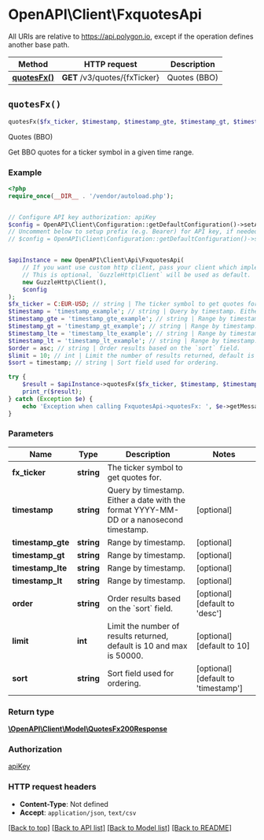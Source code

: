 # OpenAPI\Client\FxquotesApi

All URIs are relative to https://api.polygon.io, except if the operation defines another base path.

| Method | HTTP request | Description |
| ------------- | ------------- | ------------- |
| [**quotesFx()**](FxquotesApi.md#quotesFx) | **GET** /v3/quotes/{fxTicker} | Quotes (BBO) |


## `quotesFx()`

```php
quotesFx($fx_ticker, $timestamp, $timestamp_gte, $timestamp_gt, $timestamp_lte, $timestamp_lt, $order, $limit, $sort): \OpenAPI\Client\Model\QuotesFx200Response
```

Quotes (BBO)

Get BBO quotes for a ticker symbol in a given time range.

### Example

```php
<?php
require_once(__DIR__ . '/vendor/autoload.php');


// Configure API key authorization: apiKey
$config = OpenAPI\Client\Configuration::getDefaultConfiguration()->setApiKey('apiKey', 'YOUR_API_KEY');
// Uncomment below to setup prefix (e.g. Bearer) for API key, if needed
// $config = OpenAPI\Client\Configuration::getDefaultConfiguration()->setApiKeyPrefix('apiKey', 'Bearer');


$apiInstance = new OpenAPI\Client\Api\FxquotesApi(
    // If you want use custom http client, pass your client which implements `GuzzleHttp\ClientInterface`.
    // This is optional, `GuzzleHttp\Client` will be used as default.
    new GuzzleHttp\Client(),
    $config
);
$fx_ticker = C:EUR-USD; // string | The ticker symbol to get quotes for.
$timestamp = 'timestamp_example'; // string | Query by timestamp. Either a date with the format YYYY-MM-DD or a nanosecond timestamp.
$timestamp_gte = 'timestamp_gte_example'; // string | Range by timestamp.
$timestamp_gt = 'timestamp_gt_example'; // string | Range by timestamp.
$timestamp_lte = 'timestamp_lte_example'; // string | Range by timestamp.
$timestamp_lt = 'timestamp_lt_example'; // string | Range by timestamp.
$order = asc; // string | Order results based on the `sort` field.
$limit = 10; // int | Limit the number of results returned, default is 10 and max is 50000.
$sort = timestamp; // string | Sort field used for ordering.

try {
    $result = $apiInstance->quotesFx($fx_ticker, $timestamp, $timestamp_gte, $timestamp_gt, $timestamp_lte, $timestamp_lt, $order, $limit, $sort);
    print_r($result);
} catch (Exception $e) {
    echo 'Exception when calling FxquotesApi->quotesFx: ', $e->getMessage(), PHP_EOL;
}
```

### Parameters

| Name | Type | Description  | Notes |
| ------------- | ------------- | ------------- | ------------- |
| **fx_ticker** | **string**| The ticker symbol to get quotes for. | |
| **timestamp** | **string**| Query by timestamp. Either a date with the format YYYY-MM-DD or a nanosecond timestamp. | [optional] |
| **timestamp_gte** | **string**| Range by timestamp. | [optional] |
| **timestamp_gt** | **string**| Range by timestamp. | [optional] |
| **timestamp_lte** | **string**| Range by timestamp. | [optional] |
| **timestamp_lt** | **string**| Range by timestamp. | [optional] |
| **order** | **string**| Order results based on the &#x60;sort&#x60; field. | [optional] [default to &#39;desc&#39;] |
| **limit** | **int**| Limit the number of results returned, default is 10 and max is 50000. | [optional] [default to 10] |
| **sort** | **string**| Sort field used for ordering. | [optional] [default to &#39;timestamp&#39;] |

### Return type

[**\OpenAPI\Client\Model\QuotesFx200Response**](../Model/QuotesFx200Response.md)

### Authorization

[apiKey](../../README.md#apiKey)

### HTTP request headers

- **Content-Type**: Not defined
- **Accept**: `application/json`, `text/csv`

[[Back to top]](#) [[Back to API list]](../../README.md#endpoints)
[[Back to Model list]](../../README.md#models)
[[Back to README]](../../README.md)
